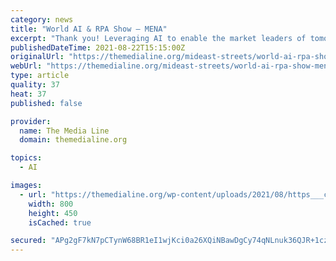 ```yaml
---
category: news
title: "World AI & RPA Show – MENA"
excerpt: "Thank you! Leveraging AI to enable the market leaders of tomorrow to make a difference in MENA’s bid to become a global powerhouse for emerging technologies. What Is World AI Show? World AI Show is a thought-leadership-driven,"
publishedDateTime: 2021-08-22T15:15:00Z
originalUrl: "https://themedialine.org/mideast-streets/world-ai-rpa-show-mena/"
webUrl: "https://themedialine.org/mideast-streets/world-ai-rpa-show-mena/"
type: article
quality: 37
heat: 37
published: false

provider:
  name: The Media Line
  domain: themedialine.org

topics:
  - AI

images:
  - url: "https://themedialine.org/wp-content/uploads/2021/08/https___cdn.evbuc_.com_images_143111435_243628429195_1_original.jpg"
    width: 800
    height: 450
    isCached: true

secured: "APg2gF7kN7pCTynW68BR1eI1wjKci0a26XQiNBawDgCy74qNLnuk36QJR+1czMG8haIbf6nuqpSqfuX3BAdvXDWh+OGEeT/ssCFUsIN8v1XR3UVkhJDdJ6R2/kvcsQogUDwi5zVrwAZ1m0NObx3xQUl5ZrphBkgNyCJ/cYvdHThKMnV6R0dIbhvbuutwh+eVrP6gPmwBtNnsnoNhkKof+5zFgs9clTEIXkaimyrmpINm4rW1QuY8gq2yVmsH4Ue3HGmp64oisa3PqjrR5mh9qi8bfyC1bKyj6c5s7ujv0Cn4+wTQIpRvTcYHTe7xJNZI2rLThDR2D5fdac9rfUSBZ6nLshjXEeHHHhNKNB+9+t0=;BEfX6ucW7RFOvZlVmoQ9Jg=="
---
```


